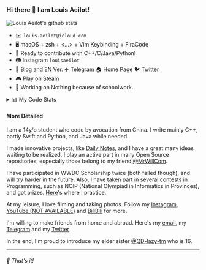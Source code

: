 ### Hi there 👋 I am Louis Aeilot!

![Louis Aeilot's github stats](https://github-readme-stats.vercel.app/api?username=aeilot&theme=buefy&count_private=true&show_icons=true)

* ✉️ `louis.aeilot@icloud.com`
* 🖥 macOS + zsh + <...> + Vim Keybinding + FiraCode
* 🔨 Ready to contribute with C++/C/Java/Python!
* 📷 Instagram `louisaeilot`
* 📝 [Blog](https://blog.aeilot.top) and [EN Ver.](https://en.blog.aeilot.top) ✈️ [Telegram](https://t.me/aeilotd) 🏠 [Home Page](https://www.aeilot.top) 🐦 [Twitter](https://twitter.com/aeilot)
* 🎮 Play on [Steam](https://steamcommunity.com/id/aeilot/)
* 🔨 Working on Nothing because of schoolwork.

<details>
<summary>📊 My Code Stats</summary>

<!--START_SECTION:waka-->
**I'm an Early 🐤** 

```text
🌞 Morning    49 commits     ████░░░░░░░░░░░░░░░░░░░░░   17.07% 
🌆 Daytime    110 commits    █████████░░░░░░░░░░░░░░░░   38.33% 
🌃 Evening    128 commits    ███████████░░░░░░░░░░░░░░   44.6% 
🌙 Night      0 commits      ░░░░░░░░░░░░░░░░░░░░░░░░░   0.0%

```
📅 **I'm Most Productive on Saturday** 

```text
Monday       22 commits     ██░░░░░░░░░░░░░░░░░░░░░░░   7.67% 
Tuesday      31 commits     ██░░░░░░░░░░░░░░░░░░░░░░░   10.8% 
Wednesday    29 commits     ██░░░░░░░░░░░░░░░░░░░░░░░   10.1% 
Thursday     35 commits     ███░░░░░░░░░░░░░░░░░░░░░░   12.2% 
Friday       51 commits     ████░░░░░░░░░░░░░░░░░░░░░   17.77% 
Saturday     69 commits     ██████░░░░░░░░░░░░░░░░░░░   24.04% 
Sunday       50 commits     ████░░░░░░░░░░░░░░░░░░░░░   17.42%

```


📊 **This Week I Spent My Time On** 

```text
⌚︎ Time Zone: Asia/Shanghai

💬 Programming Languages: 
Markdown                 0 secs              ░░░░░░░░░░░░░░░░░░░░░░░░░   0%

🔥 Editors: 
VS Code                  0 secs              ░░░░░░░░░░░░░░░░░░░░░░░░░   0%

💻 Operating System: 
Mac                      0 secs              ░░░░░░░░░░░░░░░░░░░░░░░░░   0%

```

**I Mostly Code in Swift** 

```text
Swift                    7 repos             ████████░░░░░░░░░░░░░░░░░   31.82% 
HTML                     4 repos             ████░░░░░░░░░░░░░░░░░░░░░   18.18% 
Java                     2 repos             ██░░░░░░░░░░░░░░░░░░░░░░░   9.09% 
C                        1 repo              █░░░░░░░░░░░░░░░░░░░░░░░░   4.55% 
Kotlin                   1 repo              █░░░░░░░░░░░░░░░░░░░░░░░░   4.55%

```


**Timeline**

![Chart not found](https://raw.githubusercontent.com/aeilot/aeilot/master/charts/bar_graph.png) 


 Last Updated on 17/11/2021
<!--END_SECTION:waka-->
 
 </details>

#### More Detailed
  
I am a 14y/o student who code by avocation from China. I write mainly C++, partly Swift and Python, and Java while needed.

I made innovative projects, like [Daily Notes](https://github.com/aeilot/DailyNotes), and I have a great many ideas waiting to be realized. I play an active part in many Open Source repositories, especially those belong to my friend [@MrWillCom](https://github.com/MrWillCom).

I have participated in WWDC Scholarship twice (both failed though), and will try harder in the future. Also, I have taken part in several contests in Programming, such as NOIP (National Olympiad in Informatics in Provinces), and got prizes. [Here](https://github.com/aeilot/ProblemSet)'s where I practice.

At my leisure, I love filming and taking photos. Follow my [Instagram](https://www.instagram.com/louisaeilot/), [YouTube (NOT AVAILABLE)](#notavailable) and [BiliBili](https://space.bilibili.com/378981479) for more.

I'm willing to make friends from home and abroad. Here's my [email](mailto:louis.aeilot@icloud.com), my [Telegram](https://t.me/aeilotd) and my [Twitter](https://twitter.com/aeilot)

In the end, I'm proud to introduce my elder sister [@QD-lazy-tm](https://github.com/QD-lazy-tm) who is 16.

---

###### 🌟 That's it!
